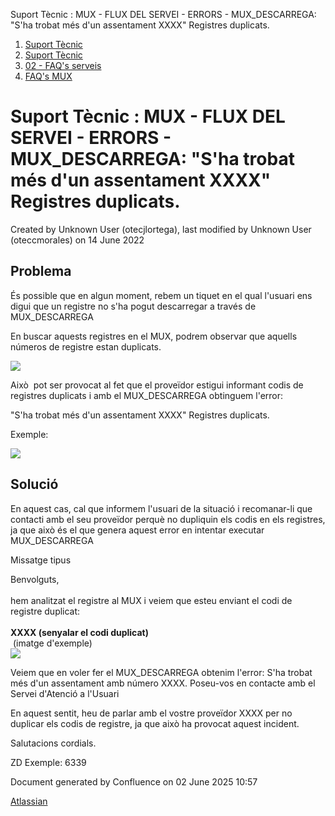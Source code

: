 Suport Tècnic : MUX - FLUX DEL SERVEI - ERRORS - MUX\_DESCARREGA: "S'ha trobat més d'un assentament XXXX" Registres duplicats.  

1.  [Suport Tècnic](index.html)
2.  [Suport Tècnic](13893782.html)
3.  [02 - FAQ's serveis](26313393.html)
4.  [FAQ's MUX](28705591.html)

Suport Tècnic : MUX - FLUX DEL SERVEI - ERRORS - MUX\_DESCARREGA: "S'ha trobat més d'un assentament XXXX" Registres duplicats.
==============================================================================================================================

Created by Unknown User (otecjlortega), last modified by Unknown User (oteccmorales) on 14 June 2022

**Problema**
------------

  
És possible que en algun moment, rebem un tiquet en el qual l'usuari ens digui que un registre no s'ha pogut descarregar a través de MUX\_DESCARREGA

En buscar aquests registres en el MUX, podrem observar que aquells números de registre estan duplicats.

![](https://aoccat.zendesk.com/attachments/token/1U0UZu6hIcEqWXLXserG0JFyw/?name=image.png)

Això  pot ser provocat al fet que el proveïdor estigui informant codis de registres duplicats i amb el MUX\_DESCARREGA obtinguem l'error:

"S'ha trobat més d'un assentament XXXX" Registres duplicats.

Exemple:

  

  

  

![](https://aoccat.zendesk.com/attachments/token/5XnUR33QydaEIa37X0bLALMAi/?name=image.png)

**Solució**
-----------

  
En aquest cas, cal que informem l'usuari de la situació i recomanar-li que contacti amb el seu proveïdor perquè no dupliquin els codis en els registres, ja que això és el que genera aquest error en intentar executar MUX\_DESCARREGA

Missatge tipus

Benvolguts,  
   
hem analitzat el registre al MUX i veiem que esteu enviant el codi de registre duplicat:  
   
**XXXX (senyalar el codi duplicat)**  
 (imatge d'exemple)  
![](https://aoccat.zendesk.com/attachments/token/1U0UZu6hIcEqWXLXserG0JFyw/?name=image.png)

  

Veiem que en voler fer el MUX\_DESCARREGA obtenim l'error: S'ha trobat més d'un assentament amb número XXXX. Poseu-vos en contacte amb el Servei d'Atenció a l'Usuari

En aquest sentit, heu de parlar amb el vostre proveïdor XXXX per no duplicar els codis de registre, ja que això ha provocat aquest incident.

  

Salutacions cordials.

  
  
ZD Exemple: 6339

  

  

  

  

  

  

  

  

Document generated by Confluence on 02 June 2025 10:57

[Atlassian](http://www.atlassian.com/)